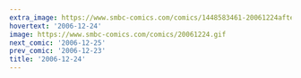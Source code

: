 ```yaml
---
extra_image: https://www.smbc-comics.com/comics/1448583461-20061224after.png
hovertext: '2006-12-24'
image: https://www.smbc-comics.com/comics/20061224.gif
next_comic: '2006-12-25'
prev_comic: '2006-12-23'
title: '2006-12-24'
---
```


